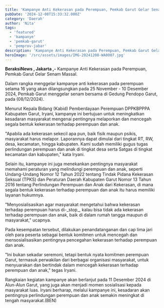 ```yaml
---
title: 'Kampanye Anti Kekerasan pada Perempuan, Pemkab Garut Gelar Senam Massal'
pubDate: '2024-12-08T15:33:32.000Z'
category: 'Daerah'
author: 'Nita'
tags:
  - 'featured'
  - 'kampanye'
  - 'pemkab-garut'
  - 'pemprov-jabar'
description: 'Kampanye Anti Kekerasan pada Perempuan, Pemkab Garut Gelar Senam Massal'
heroImage: '/src/assets/images/IMG-20241208-WA0007.jpg'
---
```


**BeraksiNews , Jakarta ,-** Kampanye Anti Kekerasan pada Perempuan, Pemkab Garut Gelar Senam Massal.

Dalam rangka menggelar kampanye anti kekerasan pada perempuan selama 16 yang akan dilangsungkan pada 25 November - 10 Desember 2024, Pemkab Garut menggelar senam bersama di Gedung Pendopo Garut, pada (08/12/2024).

Menurut Kepala Bidang (Kabid) Pemberdayaan Perempuan DPPKBPPPA Kabupaten Garut, Iryani, kampanye ini bertujuan untuk meningkatkan kesadaran masyarakat mengenai pentingnya melaporkan dan mencegah segala bentuk kekerasan terhadap perempuan dan anak.

"Apabila ada kekerasan sekecil apa pun, baik fisik maupun psikis, masyarakat harus melapor. Laporannya dapat dimulai dari tingkat RT, RW, desa, kecamatan, hingga kabupaten. Kami sudah memiliki gugus tugas perlindungan perempuan dan anak di tingkat desa serta Satgas di tingkat kecamatan dan kabupaten," kata Iryani.

Selain itu, kampanye ini juga menekankan pentingnya masyarakat memahami peraturan yang melindungi perempuan dan anak, seperti Undang-Undang Nomor 12 Tahun 2022 tentang Tindak Pidana Kekerasan Seksual (TPKS) dan Peraturan Daerah Kabupaten Garut Nomor 13 Tahun 2016 tentang Perlindungan Perempuan dan Anak dari Kekerasan, di mana segala bentuk kekerasan terhadap perempuan dan anak itu harus memiliki layanan hukumnya.

"Menyosialisasikan agar masyarakat mengetahui bahwa kekerasan terhadap perempuan harus di-\_stop\_, kalau bisa tidak ada kekerasan terhadap perempuan dan anak, baik di dalam rumah tangga maupun di masyarakat," ucapnya.

Pada kesempatan tersebut, dilakukan penandatanganan dan cap lima jari oleh para peserta sebagai bentuk komitmen untuk mencegah dan mensosialisasikan pentingnya pencegahan kekerasan terhadap perempuan dan anak.

"Ini bukan sekadar seremoni, tetapi bentuk nyata komitmen perempuan Garut, termasuk perwakilan dari berbagai organisasi masyarakat, untuk menyuarakan dan bertindak dalam mencegah kekerasan terhadap perempuan dan anak," tegas Iryani.

Rangkaian kegiatan kampanye akan berlanjut pada 11 Desember 2024 di Alun-Alun Garut, yang juga akan menjadi momen sosialisasi kepada masyarakat luas. Iryani berharap, melalui kampanye ini, kesadaran akan pentingnya perlindungan perempuan dan anak semakin meningkat di tengah masyarakat.(BEN)
